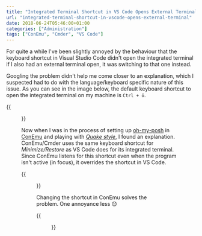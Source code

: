 ```yaml
---
title: "Integrated Terminal Shortcut in VS Code Opens External Terminal"
url: "integrated-terminal-shortcut-in-vscode-opens-external-terminal"
date: 2018-06-24T05:46:00+01:00
categories: ["Administration"]
tags: ["ConEmu", "Cmder", "VS Code"]
---
```


For quite a while I've been slightly annoyed by the behaviour that the keyboard shortcut in Visual Studio Code didn't open the integrated terminal if I also had an external terminal open, it was switching to that one instead. 

Googling the problem didn't help me come closer to an explanation, which I suspected had to do with the language/keyboard specific nature of this issue. As you can see in the image below, the default keyboard shortcut to open the integrated terminal on my machine is `Ctrl + ö`.

{{<figure src="/images/vscode-integrated-terminal-shortcut.png" alt="Integrated terminal shortcut on my machine" class="image-border" caption="Integrated terminal shortcut on my machine">}}

Now when I was in the process of setting up [oh-my-posh][1] in [ConEmu][2] and playing with _[Quake style][3]_, I found an explanation. ConEmu/Cmder uses the same keyboard shortcut for _Minimize/Restore_ as VS Code does for its integrated terminal. Since ConEmu listens for this shortcut even when the program isn't active (in focus), it overrides the shortcut in VS Code.

{{<figure src="/images/conemu-minimize-restore-shortcut-before.png" alt="ConEmu keyboard shortcut settings with conflicting configuration" class="image-border" caption="ConEmu keyboard shortcut settings with conflicting configuration">}}

Changing the shortcut in ConEmu solves the problem. One annoyance less 😊

{{<figure src="/images/conemu-minimize-restore-shortcut-after.png" alt="ConEmu keyboard shortcut settings without conflicting configuration" class="image-border" caption="ConEmu keyboard shortcut settings without conflicting configuration">}}

[1]: https://github.com/JanDeDobbeleer/oh-my-posh/
[2]: https://conemu.github.io/
[3]: https://medium.com/@nuno.caneco/cmder-quake-style-e57601d1c07b/